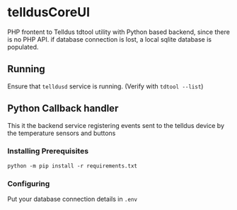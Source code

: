 # telldusCoreUI
PHP frontent to Telldus tdtool utility with Python based backend, since there is no PHP API. if database connection is lost, a local sqlite database is populated.

## Running
Ensure that `telldusd` service is running. (Verify with `tdtool --list`)  

## Python Callback handler
This it the backend service registering events sent to the telldus device by the temperature sensors and buttons  

### Installing Prerequisites
`python -m pip install -r requirements.txt`  

### Configuring
Put your database connection details in `.env`